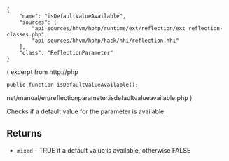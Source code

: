 ``` yamlmeta
{
    "name": "isDefaultValueAvailable",
    "sources": [
        "api-sources/hhvm/hphp/runtime/ext/reflection/ext_reflection-classes.php",
        "api-sources/hhvm/hphp/hack/hhi/reflection.hhi"
    ],
    "class": "ReflectionParameter"
}
```




( excerpt from
http://php




``` Hack
public function isDefaultValueAvailable();
```




net/manual/en/reflectionparameter.isdefaultvalueavailable.php
)




Checks if a default value for the parameter is available.




## Returns




+ ` mixed ` - TRUE if a default value is available, otherwise
  FALSE
<!-- HHAPIDOC -->
